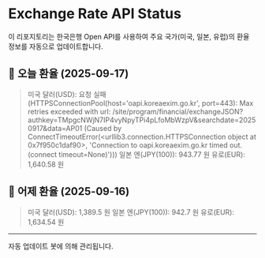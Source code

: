 
# Exchange Rate API Status

이 리포지토리는 한국은행 Open API를 사용하여 주요 국가(미국, 일본, 유럽)의 환율 정보를 자동으로 업데이트합니다.

## 📅 오늘 환율 (2025-09-17)
> 미국 달러(USD): 요청 실패 (HTTPSConnectionPool(host='oapi.koreaexim.go.kr', port=443): Max retries exceeded with url: /site/program/financial/exchangeJSON?authkey=TMpgcNWjN7IP4vyNpyTPi4pLfoMbWzpV&searchdate=20250917&data=AP01 (Caused by ConnectTimeoutError(<urllib3.connection.HTTPSConnection object at 0x7f950c1daf90>, 'Connection to oapi.koreaexim.go.kr timed out. (connect timeout=None)')))
> 일본 엔(JPY(100)): 943.77 원
> 유로(EUR): 1,640.58 원

## 📅 어제 환율 (2025-09-16)
> 미국 달러(USD): 1,389.5 원
> 일본 엔(JPY(100)): 942.7 원
> 유로(EUR): 1,634.54 원

---
자동 업데이트 봇에 의해 관리됩니다.
